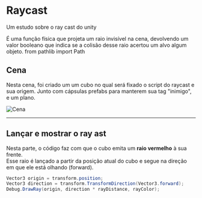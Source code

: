 # Raycast
Um estudo sobre o ray cast do unity

  É uma função física que projeta um raio invisível na cena, devolvendo um valor booleano que indica se a colisão desse raio acertou um alvo algum objeto.
from pathlib import Path

## Cena

Nesta cena, foi criado um um cubo no qual será fixado o script do raycast e sua origem. Junto com cápsulas prefabs para manterem sua tag "inimigo", e um plano.

![Cena]()

---

## Lançar e mostrar o ray ast

Nesta parte, o código faz com que o cubo emita um **raio vermelho** à sua frente.  
Esse raio é lançado a partir da posição atual do cubo e segue na direção em que ele está olhando (forward).

```csharp
Vector3 origin = transform.position;
Vector3 direction = transform.TransformDirection(Vector3.forward);
Debug.DrawRay(origin, direction * rayDistance, rayColor);
